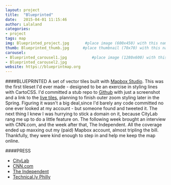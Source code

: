 ```yaml
---
layout: project
title:  "Blueprinted"
date:   2015-04-01 11:15:46
author: Lalaland
categories:
- project 
tags: map
img: Blueprinted_project.jpg       #place image (600x450) with this name in /assets/img/project/
thumb: Blueprinted_thumb.jpg      #place thumbnail (70x70) with this name in /assets/img/project/thumbs/
carousel:
- Blueprinted_carousel1.jpg           #place image (1280x600) with this name in /assets/img/project/carousel/
- Blueprinted_carousel2.jpg
website: https://blueprintmap.org  
---
```

####BLUEPRINTED
A set of vector tiles built with [Mapbox Studio](https://mapbox.com). This was the first tileset I'd ever made - designed to be an exercise in styling lines with CartoCSS. I'd committed a stub repo to [Github](https://github.com/laurenancona/blueprinted) with just a screenshot and a link to the [live tiles](https://blueprintmap.org), planning to finish outer zoom styling later in the Spring. Figuring it wasn't a big deal,since I'd barely any code committed no one ever looked at my account - but someone found and tweeted it. The next thing I knew I was hurrying to stick a domain on it, because CityLab rang me up to do a little feature on. The following week brought an interview with CNN.com, and the week after that, The Independent. All the coverage ended up maxxing out my (paid) Mapbox account, almost tripling the bill. Thankfully, they were kind enough to step in and help me keep the map online.

####PRESS
 - [CityLab]()
 - [CNN.com]()
 - [The Independent]()
 - [Technical.ly Philly]()

